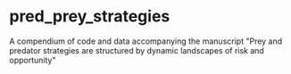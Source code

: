 # pred_prey_strategies
A compendium of code and data accompanying the manuscript "Prey and predator strategies are structured by dynamic landscapes of risk and opportunity"

